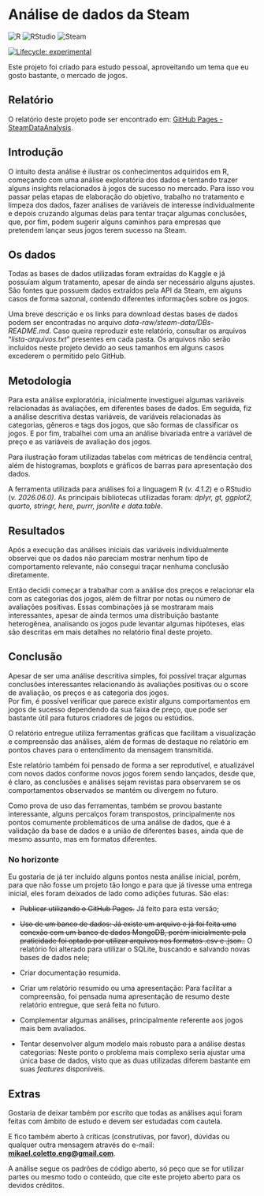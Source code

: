 
<!-- README.md is generated from README.Rmd. Please edit that file -->

# Análise de dados da Steam

<!-- badges: start -->

![R](https://img.shields.io/badge/r-%23276DC3.svg?style=for-the-badge&logo=r&logoColor=white)
![RStudio](https://img.shields.io/badge/RStudio-4285F4?style=for-the-badge&logo=rstudio&logoColor=white)
![Steam](https://img.shields.io/badge/steam-%23000000.svg?style=for-the-badge&logo=steam&logoColor=white)

[![Lifecycle:
experimental](https://img.shields.io/badge/lifecycle-experimental-orange.svg)](https://lifecycle.r-lib.org/articles/stages.html#experimental)

<!-- badges: end -->

Este projeto foi criado para estudo pessoal, aproveitando um tema que eu
gosto bastante, o mercado de jogos.

## Relatório

O relatório deste projeto pode ser encontrado em: [GitHub Pages -
SteamDataAnalysis](https://mikael04.github.io/SteamDataAnalysis/).

## Introdução

O intuito desta análise é ilustrar os conhecimentos adquiridos em R,
começando com uma análise exploratória dos dados e tentando trazer
alguns insights relacionados à jogos de sucesso no mercado. Para isso
vou passar pelas etapas de elaboração do objetivo, trabalho no
tratamento e limpeza dos dados, fazer análises de variáveis de interesse
individualmente e depois cruzando algumas delas para tentar traçar
algumas conclusões, que, por fim, podem sugerir alguns caminhos para
empresas que pretendem lançar seus jogos terem sucesso na Steam.

## Os dados

Todas as bases de dados utilizadas foram extraídas do Kaggle e já
possuíam algum tratamento, apesar de ainda ser necessário alguns
ajustes. São fontes que possuem dados extraídos pela API da Steam, em
alguns casos de forma sazonal, contendo diferentes informações sobre os
jogos.

Uma breve descrição e os links para download destas bases de dados podem
ser encontradas no arquivo *data-raw/steam-data/DBs-README.md*. Caso
queira reproduzir este relatório, consultar os arquivos
“*lista-arquivos.txt*” presentes em cada pasta. Os arquivos não serão
incluídos neste projeto devido ao seus tamanhos em alguns casos
excederem o permitido pelo GitHub.

## Metodologia

Para esta análise exploratória, inicialmente investiguei algumas
variáveis relacionadas às avaliações, em diferentes bases de dados. Em
seguida, fiz a análise descritiva destas variáveis, de variáveis
relacionadas às categorias, gêneros e tags dos jogos, que são formas de
classificar os jogos. E por fim, trabalhei com uma an análise bivariada
entre a variável de preço e as variáveis de avaliação dos jogos.

Para ilustração foram utilizadas tabelas com métricas de tendência
central, além de histogramas, boxplots e gráficos de barras para
apresentação dos dados.

A ferramenta utilizada para análises foi a linguagem R (*v. 4.1.2*) e o
RStudio (*v. 2026.06.0)*. As principais bibliotecas utilizadas foram:
*dplyr, gt, ggplot2, quarto, stringr, here, purrr, jsonlite e
data.table.*

## Resultados

Após a execução das análises iniciais das variáveis individualmente
observei que os dados não pareciam mostrar nenhum tipo de comportamento
relevante, não consegui traçar nenhuma conclusão diretamente.

Então decidii começar a trabalhar com a análise dos preços e relacionar
ela com as categorias dos jogos, além de filtrar por notas ou número de
avaliações positivas. Essas combinações já se mostraram mais
interessantes, apesar de ainda termos uma distribuição bastante
heterogênea, analisando os jogos pude levantar algumas hipóteses, elas
são descritas em mais detalhes no relatório final deste projeto.

## Conclusão

Apesar de ser uma análise descritiva simples, foi possível traçar
algumas conclusões interessantes relacionando às avaliações positivas ou
o score de avaliação, os preços e as categoria dos jogos.  
Por fim, é possível verificar que parece existir alguns comportamentos
em jogos de sucesso dependendo da sua faixa de preço, que pode ser
bastante útil para futuros criadores de jogos ou estúdios.

O relatório entregue utiliza ferramentas gráficas que facilitam a
visualização e compreensão das análises, além de formas de destaque no
relatório em pontos chaves para o entendimento da mensagem transmitida.

Este relatório também foi pensado de forma a ser reprodutível, e
atualizável com novos dados conforme novos jogos forem sendo lançados,
desde que, é claro, as conclusões e análises sejam revistas para
observarem se os comportamentos observados se mantém ou divergem no
futuro.

Como prova de uso das ferramentas, também se provou bastante
interessante, alguns percalços foram transpostos, principalmente nos
pontos comumente problemáticos de uma análise de dados, que é a
validação da base de dados e a união de diferentes bases, ainda que de
mesmo assunto, mas em formatos diferentes.

### No horizonte

Eu gostaria de já ter incluído alguns pontos nesta análise inicial,
porém, para que não fosse um projeto tão longo e para que já tivesse uma
entrega inicial, eles foram deixados de lado como adições futuras. São
elas:

- ~~Publicar utilizando o GitHub Pages.~~ Já feito para esta versão;

- ~~Uso de um banco de dados: Já existe um arquivo e já foi feita uma
  conexão com um banco de dados MongoDB, porém inicialmente pela
  praticidade foi optado por utilizar arquivos nos formatos .csv e
  .json..~~ O relatório foi alterado para utilizar o SQLite, buscando e salvando novas bases de dados nele;

- Criar documentação resumida.

- Criar um relatório resumido ou uma apresentação: Para facilitar a
  compreensão, foi pensada numa apresentação de resumo deste relatório
  entregue, que será feita no futuro.

- Complementar algumas análises, principalmente referente aos jogos mais
  bem avaliados.

- Tentar desenvolver algum modelo mais robusto para a análise destas
  categorias: Neste ponto o problema mais complexo seria ajustar uma
  única base de dados, visto que as duas utilizadas diferem bastante em
  suas *features* disponíveis.

## 

## Extras

Gostaria de deixar também por escrito que todas as análises aqui foram
feitas com âmbito de estudo e devem ser estudadas com cautela.

E fico também aberto à críticas (construtivas, por favor), dúvidas ou
qualquer outra mensagem através do e-mail:
**mikael.coletto.eng@gmail.com**.

A análise segue os padrões de código aberto, só peço que se for utilizar
partes ou mesmo todo o conteúdo, que cite este projeto aberto para os
devidos créditos.
